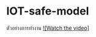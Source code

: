# IOT-safe-model

ตัวอย่างการทำงาน
[![Watch the video]]([https://youtu.be/T-D1KVIuvjA](https://youtube.com/shorts/MW7DnoHcyZY?feature=share))
